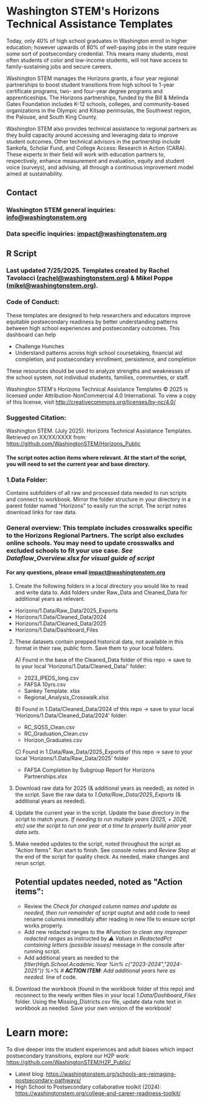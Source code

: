 # Washington STEM's Horizons Technical Assistance Templates
Today, only 40% of high school graduates in Washington enroll in higher education; however upwards of 80% of well-paying jobs in the state require some sort of postsecondary credential. This means many students, most often students of color and low-income students, will not have access to family-sustaining jobs and secure careers. 

Washington STEM manages the Horizons grants, a four year regional partnerships to boost student transitions from high school to 1-year certificate programs, two- and four-year degree programs and apprenticeships. The Horizons partnerships, funded by the Bill & Melinda Gates Foundation includes K-12 schools, colleges, and community-based organizations in the Olympic and Kitsap peninsulas, the Southwest region, the Palouse, and South King County.

Washington STEM also provides technical assistance to regional partners as they build capacity around accessing and leveraging data to improve student outcomes. Other technical advisors in the partnership include Sankofa, Scholar Fund, and College Access: Research in Action (CARA). These experts in their field will work with education partners to, respectively, enhance measurement and evaluation, equity and student voice (surveys), and advising, all through a continuous improvement model aimed at sustainability.
## Contact
### Washington STEM general inquiries: info@washingtonstem.org
### Data specific inquiries: impact@washingtonstem.org

## R Script
### Last updated 7/25/2025. Templates created by Rachel Tavolacci (rachel@washingtonstem.org) & Mikel Poppe (mikel@washingtonstem.org).
### Code of Conduct: 
These templates are designed to help researchers and educators improve equitable
postsecondary readiness by better understanding patterns between high school experiences and
postsecondary outcomes. This dashboard can help 
* Challenge Hunches
* Understand patterns across high school coursetaking, financial aid completion, and postsecondary enrollment, persistence, and completion

These resources should be used to analyze strengths and weaknesses of the school system, not individual students, families, communties, or staff. 

Washington STEM's Horizons Technical Assistance Templates © 2025 is
licensed under Attribution-NonCommercial 4.0 International. To view a copy of this license, visit
http://creativecommons.org/licenses/by-nc/4.0/
### Suggested Citation: 
Washington STEM. (July 2025). Horizons Technical Assistance Templates. Retrieved on XX/XX/XXXX from:
https://github.com/WashingtonSTEM/Horizons_Public

#### The script notes action items where relevant. At the start of the script, you will need to set the current year and base directory. 

### 1.Data Folder:
Contains subfolders of all raw and processed data needed to run scripts and connect to workbook. Mirror the folder structure in your directory in a parent folder named "Horizons" to easily run the script. The script notes download links for raw data.

### General overview: This template includes crosswalks specific to the Horizons Regional Partners. The script also excludes online schools. You may need to update crosswalks and excluded schools to fit your use case. *See Dataflow_Overview.xlsx for visual guide of script*
#### For any questions, please email impact@washingtonstem.org
1. Create the following folders in a local directory you would like to read and write data to. Add folders under Raw_Data and Cleaned_Data for additional years as relevant.
* Horizons/1.Data/Raw_Data/2025_Exports
* Horizons/1.Data/Cleaned_Data/2024
* Horizons/1.Data/Cleaned_Data/2025
* Horizons/1.Data/Dashboard_Files
  
2. These datasets contain prepped historical data, not available in this format in their raw, public form. Save them to your local folders.

    A) Found in the base of the Cleaned_Data folder of this repo -> save to to your local 'Horizons/1.Data/Cleaned_Data/' folder:
    * 2023_IPEDS_long.csv
    * FAFSA 10yrs.csv
    * Sankey Template. xlsx
    * Regional_Analysis_Crosswalk.xlsx
  
    B) Found in 1.Data/Cleaned_Data/2024 of this repo -> save to your local 'Horizons/1.Data/Cleaned_Data/2024' folder:
    * RC_SQSS_Clean.csv
    * RC_Graduation_Clean.csv
    * Horizon_Graduates.csv

    C) Found in 1.Data/Raw_Data/2025_Exports of this repo -> save to your local 'Horizons/1.Data/Raw_Data/2025' folder
    * FAFSA Completion by Subgroup Report for Horizons Partnerships.xlsx
  
3. Download raw data for 2025 (& additional years as needed), as noted in the script. Save the raw data to *1.Data/Raw_Data/2025_Exports* (& additional years as needed).
   
4. Update the current year in the script. Update the base directory in the script to match yours. *If needing to run multiple years (2025, + 2026, etc) use the script to run one year at a time to properly build prior year data sets.*
   
5. Make needed updates to the script, noted throughout the script as "Action Items". Run start to finish. See console notes and *Review Step* at the end of the script for quality check. As needed, make changes and rerun script.
   ## Potential updates needed, noted as "Action items":
   * Review the *Check for changed column names and update as needed, then run remainder of script* ouptut and add code to need rename columns immeditaly after reading in new file to ensure script works properly.
   * Add new redacted ranges to the *#Function to clean any improper redacted ranges* as instructed by *⚠️ Values in RedactedPct containing letters (possible issues)* message in the console after running script.
   * Add additional years as needed to the *filter(High.School.Academic.Year %in% c("2023-2024","2024-2025"))  %>% # **ACTION ITEM**: Add additional years here as needed.* line of code.
   
6. Download the workbook (found in the workbook folder of this repo) and reconnect to the newly written files in your local *1.Data/Dashboard_Files* folder. Using the Missing_Districts.csv file, update data note text in workbook as needed. Save your own version of the workbook!


# Learn more:
To dive deeper into the student experiences and adult biases which impact postsecondary transitions, explore our H2P work: https://github.com/WashingtonSTEM/H2P_Public/
* Latest blog: https://washingtonstem.org/schools-are-reimaging-postsecondary-pathways/
* High School to Postsecondary collaborative toolkit (2024): https://washingtonstem.org/college-and-career-readiness-toolkit/
